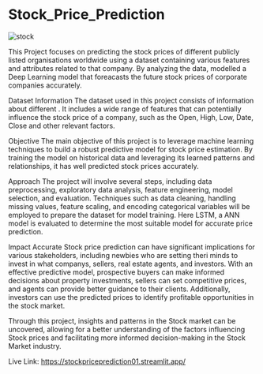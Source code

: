 # Stock_Price_Prediction
![stock](https://github.com/krishnaSuryaK/Stock_Price_Prediction/assets/139224684/5d3db8dc-0f0b-423e-b12d-7c0edd103c49)

This Project focuses on predicting the stock prices of different publicly listed organisations worldwide using a dataset containing various features and attributes related to that company. By analyzing the data, modelled a Deep Learning model that foreacasts the future stock prices of corporate companies accurately.

Dataset Information
The dataset used in this project consists of information about different . It includes a wide range of features that can potentially influence the stock price of a company, such as the Open, High, Low, Date, Close and other relevant factors.

Objective
The main objective of this project is to leverage machine learning techniques to build a robust predictive model for stock price estimation. By training the model on historical data and leveraging its learned patterns and relationships, it has well predicted stock prices accurately.

Approach
The project will involve several steps, including data preprocessing, exploratory data analysis, feature engineering, model selection, and evaluation. Techniques such as data cleaning, handling missing values, feature scaling, and encoding categorical variables will be employed to prepare the dataset for model training. Here LSTM, a ANN model is evaluated to determine the most suitable model for accurate price prediction.

Impact
Accurate Stock price prediction can have significant implications for various stakeholders, including newbies who are setting theri minds to invest in what companys, sellers, real estate agents, and investors. With an effective predictive model, prospective buyers can make informed decisions about property investments, sellers can set competitive prices, and agents can provide better guidance to their clients. Additionally, investors can use the predicted prices to identify profitable opportunities in the stock market.

Through this project, insights and patterns in the Stock market can be uncovered, allowing for a better understanding of the factors influencing Stock prices and facilitating more informed decision-making in the Stock Market industry.

Live Link:
https://stockpriceprediction01.streamlit.app/
